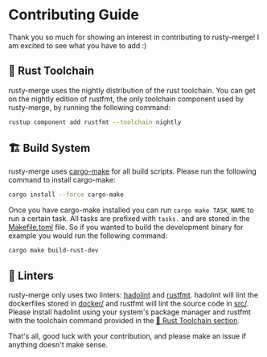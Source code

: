 # Contributing Guide

Thank you so much for showing an interest in contributing to rusty-merge! I am excited to see what you have to add :)

## 🦀 Rust Toolchain

rusty-merge uses the nightly distribution of the rust toolchain. You can get on the nightly edition of rustfmt, the only toolchain component used by rusty-merge, by running the following command:

```bash
rustup component add rustfmt --toolchain nightly
```

## 🏗️ Build System

rusty-merge uses [cargo-make](https://github.com/sagiegurari/cargo-make) for all build scripts. Please run the following command to install cargo-make:

```bash
cargo install --force cargo-make
```

Once you have cargo-make installed you can run `cargo make TASK_NAME` to run a certain task. All tasks are prefixed with `tasks.` and are stored in the [Makefile.toml](Makefile.toml) file. So if you wanted to build the development binary for example you would run the following command:

```bash
cargo make build-rust-dev
```

## 🧪 Linters

rusty-merge only uses two linters: [hadolint](https://github.com/hadolint/hadolint) and [rustfmt](https://github.com/rust-lang/rustfmt). hadolint will lint the dockerfiles stored in [docker/](docker/) and rustfmt will lint the source code in [src/](src/). Please install hadolint using your system's package manager and rustfmt with the toolchain command provided in the [🦀 Rust Toolchain section](#-rust-toolchain).

That's all, good luck with your contribution, and please make an issue if anything doesn't make sense.
